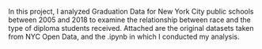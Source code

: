 In this project, I analyzed Graduation Data for New York City public schools between 2005 and 2018 to examine the relationship between race and the type of diploma students received. Attached are the original datasets taken from NYC Open Data, and the .ipynb in which I conducted my analysis.

